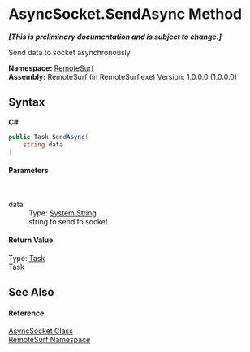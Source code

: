 # AsyncSocket.SendAsync Method 
 _**\[This is preliminary documentation and is subject to change.\]**_

Send data to socket asynchronously

**Namespace:**&nbsp;<a href="Documentation.md">RemoteSurf</a><br />**Assembly:**&nbsp;RemoteSurf (in RemoteSurf.exe) Version: 1.0.0.0 (1.0.0.0)

## Syntax

**C#**<br />
``` C#
public Task SendAsync(
	string data
)
```


#### Parameters
&nbsp;<dl><dt>data</dt><dd>Type: <a href="http://msdn2.microsoft.com/en-us/library/s1wwdcbf" target="_self">System.String</a><br />string to send to socket</dd></dl>

#### Return Value
Type: <a href="http://msdn2.microsoft.com/en-us/library/dd235678" target="_self">Task</a><br />Task

## See Also


#### Reference
<a href="Documentation.md">AsyncSocket Class</a><br /><a href="Documentation.md">RemoteSurf Namespace</a><br />